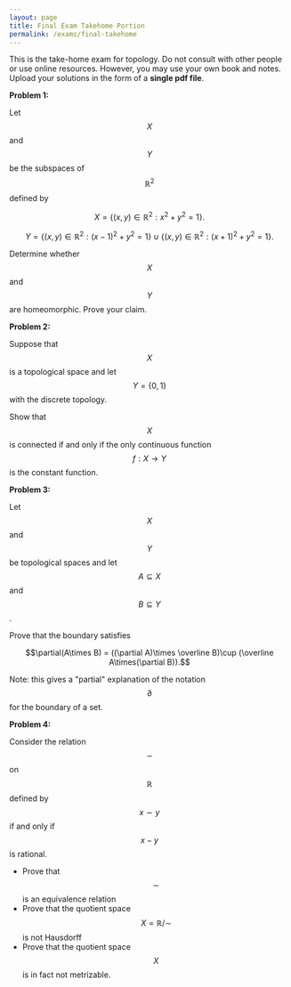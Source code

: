 ```yaml
---
layout: page
title: Final Exam Takehome Portion
permalink: /exams/final-takehome
---
```


This is the take-home exam for topology.  Do not consult with other people or use online resources.  However, you may use your own book and notes.  Upload your solutions in the form of a **single pdf file**.

**Problem 1:** 

Let $$X$$ and $$Y$$ be the subspaces of $$\mathbb R^2$$ defined by

$$X = \{(x,y)\in\mathbb R^2: x^2 + y^2 = 1\}.$$

$$Y = \{(x,y)\in\mathbb R^2: (x-1)^2 + y^2 = 1\}\cup\{(x,y)\in\mathbb R^2: (x+1)^2 + y^2 = 1\}.$$

Determine whether $$X$$ and $$Y$$ are homeomorphic.  Prove your claim.


**Problem 2:**

Suppose that $$X$$ is a topological space and let $$Y = \{0,1\}$$ with the discrete topology.

Show that $$X$$ is connected if and only if the only continuous function  $$f: X\rightarrow Y$$ is the constant function.


**Problem 3:**

Let $$X$$ and $$Y$$ be topological spaces and let $$A\subseteq X$$ and $$B\subseteq Y$$.

Prove that the boundary satisfies

$$\partial(A\times B) = ((\partial A)\times \overline B)\cup (\overline A\times(\partial B)).$$

Note: this gives a "partial" explanation of the notation $$\partial$$ for the boundary of a set.

**Problem 4:** 

Consider the relation $$\sim$$ on $$\mathbb R$$ defined by $$x\sim y$$ if and only if $$x-y$$ is rational.

* Prove that $$\sim$$ is an equivalence relation
* Prove that the quotient space $$X = \mathbb R/\sim$$ is not Hausdorff
* Prove that the quotient space $$X$$ is in fact not metrizable.


